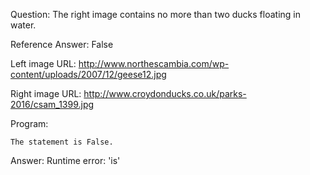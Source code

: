 Question: The right image contains no more than two ducks floating in water.

Reference Answer: False

Left image URL: http://www.northescambia.com/wp-content/uploads/2007/12/geese12.jpg

Right image URL: http://www.croydonducks.co.uk/parks-2016/csam_1399.jpg

Program:

```
The statement is False.
```
Answer: Runtime error: 'is'

